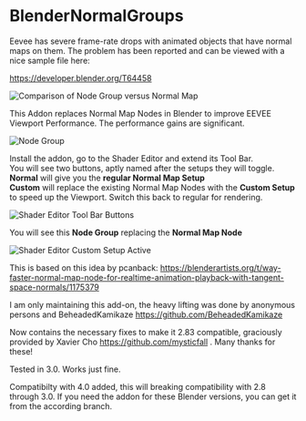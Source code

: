 # BlenderNormalGroups

Eevee has severe frame-rate drops with animated objects that have normal maps on them. The problem has been reported and can be viewed with a nice sample file here:  

https://developer.blender.org/T64458


![Comparison of Node Group versus Normal Map](/img/realtime_replacement_comparison.png "Comparison of Node Group versus Normal Map")

This Addon replaces Normal Map Nodes in Blender to improve EEVEE Viewport Performance.
The performance gains are significant. 

![Node Group](/img/node_group_for_realtime_eevee_speedup.png "Node Group")

Install the addon, go to the Shader Editor and extend its Tool Bar.  
You will see two buttons, aptly named after the setups they will toggle.  
**Normal** will give you the **regular Normal Map Setup**  
**Custom** will replace the existing Normal Map Nodes with the **Custom Setup** to speed up the Viewport. Switch this back to regular for rendering.

![Shader Editor Tool Bar Buttons](/img/normal_map_custom_group_shader_editor_buttons.png "This is where you find the buttons to toggle the script: Tool Bar in the Shader Editor")

You will see this **Node Group** replacing the **Normal Map Node**  


![Shader Editor Custom Setup Active](/img/custom_maps_toggled.png "Custom Setup Active")

This is based on this idea by pcanback: https://blenderartists.org/t/way-faster-normal-map-node-for-realtime-animation-playback-with-tangent-space-normals/1175379

I am only maintaining this add-on, the heavy lifting was done by anonymous persons and BeheadedKamikaze https://github.com/BeheadedKamikaze

Now contains the necessary fixes to make it 2.83 compatible, graciously provided by Xavier Cho https://github.com/mysticfall .
Many thanks for these!

Tested in 3.0. Works just fine.

Compatibilty with 4.0 added, this will breaking compatibility with 2.8 through 3.0. If you need the addon for these Blender versions, you can get it from the according branch.
